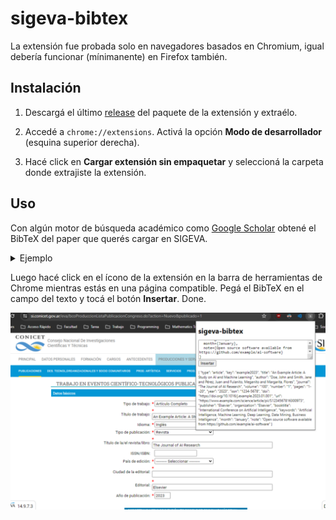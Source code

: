 # sigeva-bibtex

La extensión fue probada solo en navegadores basados en Chromium, igual debería funcionar (mínimanente) en Firefox también.

## Instalación

1. Descargá el último [release](https://codeload.github.com/indirivacua/sigeva-bibtex/zip/refs/heads/main) del paquete de la extensión y extraélo.

2. Accedé a `chrome://extensions`. Activá la opción **Modo de desarrollador** (esquina superior derecha).

3. Hacé click en **Cargar extensión sin empaquetar** y seleccioná la carpeta donde extrajiste la extensión.

## Uso

Con algún motor de búsqueda académico como [Google Scholar](https://scholar.google.com/) obtené el BibTeX del paper que querés cargar en SIGEVA.

<details><summary>Ejemplo</summary>

```bibtex
@article{example2023an,
  title={An Example Article: A Study on AI and Machine Learning},
  author={Doe, John and Smith, Jane and P{\'e}rez, Juan and Fulanito, Meganito and Margarita, Flores},
  affiliations={{Doe, John} INSTITUTO DE INVESTIGACION EN INFORMATICA LIDI {20408} <SEP> {Doe, John} INSTITUTO DE INVESTIGACION EN INFORMATICA LIDI {20408} <SEP> {Smith, Jane} COMISION DE INVESTIGACIONES CIENTIFICAS DE LA PROVINCIA DE BUENOS AIRES {2837}},
  journal={The Journal of AI Research},
  volume={100},
  number={1},
  pages={1--20},
  year={2023},
  issn={1234-5678},
  country={Italia},
  city={Turín},
  doi={https://doi.org/10.1016/j.example.2023.01.001},
  isbn={978-3-16-148410-0},
  url={https://www.example.com/science/article/pii/S1234567816300973},
  publisher={Elsevier},
  organization={Elsevier},
  booktitle={International Conference on Artificial Intelligence},
  keywords={Artificial Intelligence, Machine Learning, Deep Learning, Data Mining, Business Intelligence},
  month={January},
  abstract={This study explores AI and ML including DL and DM. We highlight the potential of AI and ML in various sectors and provide an open-source software tool for further research.},
  note={Open source software available from https://github.com/example/ai-software}
}
```

</details>

Luego hacé click en el ícono de la extensión en la barra de herramientas de Chrome mientras estás en una página compatible. Pegá el BibTeX en el campo del texto y tocá el botón **Insertar**. Done.

![Alt text](releases/screenshot.png)